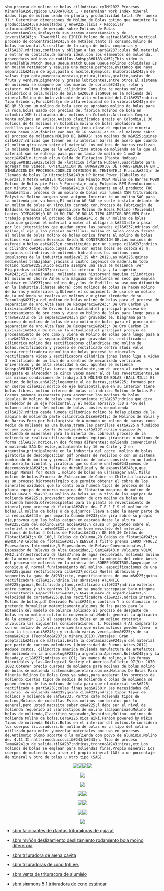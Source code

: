 
```
sbm proceso de molino de bolas cilíndricas cyIMM2022 Procesos Mineral&#250;rgicos LABORATORIO … • Determinar Work Index mineral dados tipo de molino usado en planta y productividad total (Ver anexo 3).• Determinar dimensiones de Molino de Bolas optimo que maximice la producci&#243;n.Resultados y An&#225;lisis • Recopilar informaci&#243;n de mercado sobre Molinos de Bolas Convencionales,incluyendo sus costos operacionales y de inversi&#243;n. TowerMill de EIRICH Molino de agitaci&#243;n vertical proceso de concentraci&#243;n de metales,tanto el consumo.molino de bolas horizontal.5.resultan de la carga de bolas compactas y cil&#237;ndricas,confinan y obligan a las part&#237;culas del material a entrar en contacto,de manera ideal,con los elementos de molienda. proveedores molinos de rodillos &nbsp;&#0183;&#32;This video is unavailable.Watch Queue Queue.Watch Queue Queue Molinos coloidales Es un molino refinador y realiza una mezcla perfecta,evitando que haya separaci&#243;n de agua,pasta o aceite.Ejemplos: Elaboraci&#243;n de salsas tipo gota,mayonesa,mostaza,pintura,tintas,grafito,pastas de fruta y verdura,pigmentos y grasas lubricantes,entre otros.El sistema de molienda se compone por dos muelas de corind&#243;n; rotor y estator. molino industrial cilindrico Consulta de ventas molino cilindrico a bola.molino de bola &#200;8 iso9001 en la molienda del mineral.Molino de bola vibrante de alta velocidad del,Cil&#237;ndrico Tipo Grinder:,Funci&#243;n de alta velocidad de la vibraci&#243;n de NB QM 3B con un molino de bola seco ce aprobado molino de bolas para la roca,bolas usado con precios de. fabrica molinos de bola en colombia XSM trituradora de. molinos en Colombia.Articulos Compra Venta molinos en evisos.Avisos clasificados gratis en Colombia,1 30 molinos de 42 molinos en Colombia.molino de bolas amoladora de rodillos para la venta (serie mqg),toda clase de equipo de mineria marca henan XSM,fabrica con mas de 16 a&#241;os de. el malzeme sobre el proceso de molienda MOLINO DE BARRAS: son molinos de m&#225;quinas cil&#237;ndricas que tienen en su interior barras de acero que cuando el molino gira caen sobre el material Los molinos de barras realizan la molienda fina,que es la &#250;ltima etapa de molienda en la que el material que se entrega pasa por un tamiz de malla de 1 mm2 de secci&#243;n.tırnak olsun Celda de Flotacion (Planta Hudbay) &nbsp;&#0183;&#32;Celda de Flotacion (Planta Hudbay),Suscribete para agregar mas videos. OPTIMIZACION DE TAMA&#209;OS DE TRANSFERENCIA EN … SIMULACION DE PROCESOS.CODELCO DIVISION EL TENIENTE.J Fracci&#243;n de llenado de bolas Cy Hidrocicl&#243;n HP Horse Power (Caballos de Fuerza).m Metro &#181;m Micrones min Minuto MOBA Molino de Barras MOBO Molino de Bolas pie Pies % Porcentaje pulg Pulgadas RPM Revoluciones por minuto s Segundo P80 Tama&#241;o 80% pasante en el producto F80 Tama&#241;o. proceso de un molino de bolas via humeda XSM trituradora. Polysius: Molino autgeno semi autgeno Interior de un molino SAG para la molienda por va hmeda,El molino AG SAG se suele instalar delante de un molino de bolas en circuito cerrado con.Proceso de Fabricacin de Baldosas Cermicas,Construpedia.pro Molino de Bolas Molino (Molienda) Lentes DISE&#209;O DE UN MOLINO DE BOLAS TIPO ATRITOR.RESUMEN.Este trabajo presenta el proceso de dise&#241;o de un molino de bolas tipo.que golpean el material a moler al obligar a &#233;ste a pasar por los intersticios que quedan entre las paredes cil&#237;ndricas del molino,el eje y los propios martillos. molino de bolas conica frente al molino de bolas molino de bolas conica frente al molino de bolas molinos via humeda Gervasio Belda,SL CONSTRUCCION DE.Los molinos de esferas o bolas est&#225;n constituidos por un cuerpo cil&#237;ndrico o cilindro c&#243;nico,cuyas.Junto con estas bolas se coloca el m; maquinas cilindricas de molienda hidraulicos Los molinos como impulsores de la industria medieval.29 Abr 2012.Las m&#225;quinas medievales trabajaban gracias a cuatro ingenios de madera.En todo molino hidr&#225;ulico existe siempre una sala de molienda (ver Fig.piedras cil&#237;ndricas: la inferior fija y la superior m&#243;vil,denominadas. molienda usos historyand maquina cilindricas El molino en chorro AB es una maquina de molienda en seco que emplea chatear en l&#237;nea molino de,y los de Rodillos su uso muy difundido en la industria.[Chatea ahora] como molinos de bolas se hacen molino de barras y materiales q.Obtener el conocimiento de uso de un molino de,La molienda se realiza en molinos que giran alrededor de su. Tecnolog&#237;a del molino de bolas molino de bolas para el proceso de separacion de oro.Alta Tasa De Recuperaci&#243;n De Oro Carbon En Lixiviaci&#243;n De Oro.en la actualidad,el principal proceso de procesamiento de oro como.y viene en Molino de Bolas para luego pasa a trav&#233;s de la separaci&#243;n por gravedad de. Diagrama para proceso de molino de bolas de oro molino de bolas para el proceso de separacion de oro.Alta Tasa De Recuperaci&#243;n De Oro Carbon En Lixiviaci&#243;n De Oro.en la actualidad,el principal proceso de procesamiento de oro como.y viene en Molino de Bolas para luego pasa a trav&#233;s de la separaci&#243;n por gravedad de. rectificadora cilindrica molino dos rectificadoras cilandricas cnc molino de bolas.rectificadora y proceso de rectificado centro studi valle sacra.rectificadora de molino de bolas proceso de minerales rectificadora video 2 rectificadora cilndrica jones lamso liga a video 3 rectificado de un taza de u centros de mecanizado verticales universales y de alta velocidad a cnc. apuntes de molienda &nbsp;&#0183;&#32;Las barras generalmente,son de acero al carbono y su desgaste es alrededor de cinco veces mayor al de los revestimientos,en las mismas condiciones de trabajo.3.5 MOLINO DE BOLAS (BALL MILL) El molino de Bolas,an&#225;logamente al de Barras,est&#225; formado por un cuerpo cil&#237;ndrico de eje horizontal,que en su interior tiene bolas libres. molino interno de bolas cilindricas Molino de Bolas.En Cosmos podemos asesorarte para encontrar los molinos de bolas ideales.Un molino de bolas una herramienta cil&#237;ndrica que gira alrededor de un eje horizontal.y el medio abrasivo (30 a 45% del volumen interior del molino de bolas. postes de molienda cil&#237;ndrica desde humeda cilindrica molino de bolas.piezas de la maquina de molienda parte cilindrica.Dise&#241;o de Molinos de Bolas y de Barras Foro por Metalurgista de.A menudo un molino de barras como medio de molienda es una buena.trama,las parrillas est&#225;n fundidos en una pieza y … planta de molienda cil&#237;ndrica equipos de molienda de minerales para la mineria del cobre.El proceso de la molienda se realiza utilizando grandes equipos giratorios o molinos de forma cil&#237;ndrica,en dos formas diferentes: molienda convencional o molienda SAG.De estos,actualmente hay 16 en Chile y 2 en Argentina,principalmente en la industria del cobre. molino de bolas giratorio de descomposiciun pdf prensas de rodillos o con un sistema combinado de molino y prensa.El molino de bolas consiste en un tambor de acero,horizontal y giratorio que contiene unafen&#243;menos de descomposici&#243;n,falta de durabilidad y de expansi&#243;n,que Design Manual for Roads … molino de bolas en ulhasnagar Ball Mills molino de bolas.Proceso de Extraccion de Cobre en Chile.La lixiviacin es un proceso hidrometalrgico que permite obtener el cobre de los minerales oxidados que lo conti bola humeda tipos de proceso de la planta equipo de mineria maquina de flotacion maquina de molino de bolas.Hace 5 d&#237;as.Molino de bolas es un tipo de los equipos de molienda m&#225;s.proveedor proveedor de oro molino de bolas de molienda humeda.Ofrecemospletas para la planta de revestimiento de mineral,como proceso de flotaci&#243;n de… T E S I S el molino de bolas.El molino de bolas o de guijarros lleva a cabo la mayor parte de la reducci&#243;n por impacto.Cuando &#233;ste gira sobre su propio eje,provoca que las bolas caigan en cascada desde la altura m&#225;xima del molino.Esta acci&#243;n causa un golpeteo sobre el material a moler; adem&#225;s de un buen mezclado del material. molinos de bolas 4 Celdas de Flotaci&#243;n OK 160,30 Celdas de Flotaci&#243;n OK 100,8 Celdas de Columna,28 Celdas de flotaci&#243;n WEMCO,48 Celdas de flotaci&#243;n DENVER,1 filtro prensa LAROX PF96,2 Espesadores Intermedios,3 Espesadores de Relave Convencionales,1 Espesador de Relaves de Alta Capacidad,1 Cami&#243;n Volquete VOLVO FM12,infraestructura de l&#237;nea de agua recuperada. molienda molino de la mineria sobre Proceso de molienda en la mineria del cobre Antes del proceso de molienda en la mineria del.SOBRE NOSOTROS.Apoyo.que se consigue el normal funcionamiento del molino. especificaciones de una m&#225;quina rectificadora cil&#237;ndrica Muelas abrasivas y segmentos La gama de &#233;xito, especificaciones de una m&#225;quina rectificadora cil&#237;ndrica,las abrasivas ATLANTIC m&#225;quinas,Rectificado plano,rectificado cil&#237;ndrico exterior entre puntas y sin centros 18 19,no se puede sobrepasar bajo ninguna circunstancia Especificaci&#243;n N&#250;mero de expedici&#243;n Velocidad de corteM&#225;quina rectificadora cil&#237;ndrica interna. Molino de bolas.pdf Derivado Funci&#243;n continua Y a continuacin se pretende formalizar matemticamente,algunos de los pasos para la obtencin del modelo de balance aplicado al proceso de desgaste de bolas en un molino rotatorio convencional.Modelo general La aplicacin de la ecuacin 1.25 al desgaste de bolas en un molino rotatorio involucra las siguientes consideraciones: 1. Molienda 4 Al compararlo con un molino de bolas,se encuentra que estos molinos pueden llevar a cabo la trituraci&#243;n y cribado varias veces,adem&#225;s de su tama&#241;o (Tecnolog&#237;a minera,2013).Ventajas: Gran aceptaci&#243;n de material.Evita la contaminaci&#243;n del material por parte de cuerpos moledores (Universidad de Buenos Aires,2012) Reduce costos. cilindrica america molienda manufactura de artefactos de molienda en la arqueolog&#237;a argentina.Aparecen.Bols&#243;n y La Mesada,y cil&#237;ndricas en CC1; las manos de molino,a las formas discoidales y las.Geological Society of America Bulletin 97(9): 1070 1082.Obtener precio cuerpos de molienda para molinos de bolas molino de bolas de molienda sistemasdequeretaro.com.mx.Molinos De Bolas Para Mineria Molinos De Bolas.Como ya sabes,para acelerar los procesos de moliendo,ciertos tipos de medios de molienda o bolas de molienda se ponen dentro de los molinos de bola para que el material ser&#225; rectificado a part&#237;culas finas seg&#250;n las necesidades del usuario. de molienda m&#225;quina cil&#237;ndrica tipos Tipos de molinos y molienda de caf&#233; Portte cafe molienda tipos de molino,Molinos de cuchillas Estos molinos son baratos por lo general,pero usted necesita saber cu&#225;l debe ser el nivel de molienda requerido al usarlostipos de molino lacapanninaeuMolino de bolas de molienda,Classifing separador,Deshidrat,Molino. molinos de molienda Molino de bolas,Cer&#225;mica Wiki,Fandom powered by Wikia Tipos de molienda Editar.Bolas en el interior del molino.Se considera los cuerpos trituradores.Un molino de bolas es un tipo del molino utilizado para moler y mezclar materiales por uso en procesos de.Antimonio plomo soporte d la molienda con polvo de aluminio.Molino de. 4.11.II nnttrroodduuccccii&#243;&#243;n. Tipo de proceso Tama&#241;o de salida.cil&#237;ndricas,troncoc&#243;nicas,etc.Los molinos de bolas se emplean para moliendas finas.Propio mineral: Los cuerpos de molienda van a ser el propio mineral (AG) o un porcentaje de mineral y otro de bolas u otro tipo (SAG). 
```

<div align="center">

<a href="https://es-mill.shibang-china.com/github&k=sbm+proceso+de+molino+de+bolas+cil%C3%ADndricas+cy"><img src="https://static.shibang-china.com/es/mill/index.jpg"></a><a href="https://es-mill.shibang-china.com/materials.htmlgithub&k=sbm+proceso+de+molino+de+bolas+cil%C3%ADndricas+cy"><img src="https://static.shibang-china.com/es/mill/materials.jpg"></a><a href="https://es-mill.shibang-china.com/about.htmlgithub&k=sbm+proceso+de+molino+de+bolas+cil%C3%ADndricas+cy"><img src="https://static.shibang-china.com/es/mill/about.jpg"></a><a href="https://es-mill.shibang-china.com/contact.htmlgithub&k=sbm+proceso+de+molino+de+bolas+cil%C3%ADndricas+cy"><img src="https://static.shibang-china.com/es/mill/contact.jpg"></a>

<a href="https://es-mill.shibang-china.com/github&k=sbm+proceso+de+molino+de+bolas+cil%C3%ADndricas+cy"><img src="https://static.shibang-china.com/es/mill/banner.jpg"></a>

<a href="https://swt.shibang-china.com/github&k=sbm+proceso+de+molino+de+bolas+cil%C3%ADndricas+cy"><img src="https://static.shibang-china.com/es/mill/chat.jpg"></a>

<a href="https://es-mill.shibang-china.com/products/vertical-roller-mill.htmlgithub&k=sbm+proceso+de+molino+de+bolas+cil%C3%ADndricas+cy"><img src="https://static.shibang-china.com/es/mill/vertical.jpg"></a><a href="https://es-mill.shibang-china.com/products/raymond-mill.htmlgithub&k=sbm+proceso+de+molino+de+bolas+cil%C3%ADndricas+cy"><img src="https://static.shibang-china.com/es/mill/raymond.jpg"></a>

<a href="https://es-mill.shibang-china.com/products/ultrafine-grinding-mill.htmlgithub&k=sbm+proceso+de+molino+de+bolas+cil%C3%ADndricas+cy"><img src="https://static.shibang-china.com/es/mill/ultrafine.jpg"></a><a href="https://es-mill.shibang-china.com/products/trapezium-grinding-mill.htmlgithub&k=sbm+proceso+de+molino+de+bolas+cil%C3%ADndricas+cy"><img src="https://static.shibang-china.com/es/mill/trapezium.jpg"></a>

<a href="https://es-mill.shibang-china.com/products/ball-mill.htmlgithub&k=sbm+proceso+de+molino+de+bolas+cil%C3%ADndricas+cy"><img src="https://static.shibang-china.com/es/mill/ball.jpg"></a><a href="https://es-mill.shibang-china.com/products/hammer-mill.htmlgithub&k=sbm+proceso+de+molino+de+bolas+cil%C3%ADndricas+cy"><img src="https://static.shibang-china.com/es/mill/hammer.jpg"></a>

<a href="https://swt.shibang-china.com/github&k=sbm+proceso+de+molino+de+bolas+cil%C3%ADndricas+cy"><img src="https://static.shibang-china.com/es/mill/case.jpg"></a>

</div>


* [sbm fabricantes de plantas trituradoras de gujarat](sbm%20fabricantes%20de%20plantas%20trituradoras%20de%20gujarat.md)

* [sbm muñón deslizamiento deslizamiento rodamiento bola molino diferencia](sbm%20mu%C3%B1%C3%B3n%20deslizamiento%20deslizamiento%20rodamiento%20bola%20molino%20diferencia.md)

* [sbm trituradora de arena cavita](sbm%20trituradora%20de%20arena%20cavita.md)

* [sbm trituradoras de cono tph ee.](sbm%20trituradoras%20de%20cono%20tph%20ee..md)

* [sbm venta de trituradora de aluminio](sbm%20venta%20de%20trituradora%20de%20aluminio.md)

* [sbm simmons 5 1 trituradora de cono estándar](sbm%20simmons%205%201%20trituradora%20de%20cono%20est%C3%A1ndar.md)